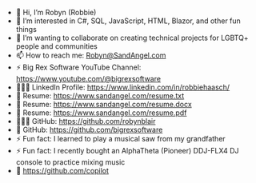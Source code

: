 - 👋 Hi, I’m Robyn (Robbie)
- 👀 I’m interested in C#, SQL, JavaScript, HTML, Blazor, and other fun things
- 💞️ I’m wanting to collaborate on creating technical projects for LGBTQ+ people and communities
- 📫 How to reach me: Robyn@SandAngel.com
- ⚡ Big Rex Software YouTube Channel: https://www.youtube.com/@bigrexsoftware
- 👩🏻‍💼 LinkedIn Profile: https://www.linkedin.com/in/robbiehaasch/
- 📝 Resume: https://www.sandangel.com/resume.txt
- 📝 Resume: https://www.sandangel.com/resume.docx
- 📝 Resume: https://www.sandangel.com/resume.pdf
- 👩🏻‍💻 GitHub: https://github.com/robynblair
- 🦖 GitHub: https://github.com/bigrexsoftware
- ⚡ Fun fact: I learned to play a musical saw from my grandfather
- ⚡ Fun fact: I recently bought an AlphaTheta (Pioneer) DDJ-FLX4 DJ console to practice mixing music
- 🦖 https://github.com/copilot
